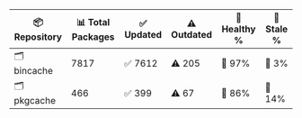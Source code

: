 | 📦 Repository | 📊 Total Packages | ✅ Updated | ⚠️ Outdated | 💚 Healthy % | 🔴 Stale % |
|---------------|-------------------|------------|-------------|-------------|------------|
| 🗂️ bincache | 7817 | ✅ 7612 | ⚠️ 205 | 💚 97% | 🔴 3% |
| 🗂️ pkgcache | 466 | ✅ 399 | ⚠️ 67 | 💚 86% | 🔴 14% |
